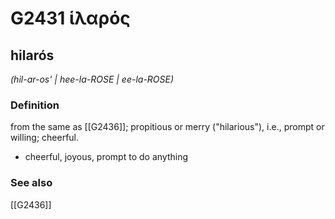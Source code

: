 # G2431 ἱλαρός

## hilarós

_(hil-ar-os' | hee-la-ROSE | ee-la-ROSE)_

### Definition

from the same as [[G2436]]; propitious or merry ("hilarious"), i.e., prompt or willing; cheerful.

- cheerful, joyous, prompt to do anything

### See also

[[G2436]]

